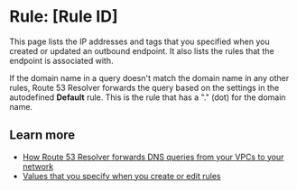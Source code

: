 # Rule: \[Rule ID\]<a name="resolver-page-rule-detail"></a>

This page lists the IP addresses and tags that you specified when you created or updated an outbound endpoint\. It also lists the rules that the endpoint is associated with\.

If the domain name in a query doesn't match the domain name in any other rules, Route 53 Resolver forwards the query based on the settings in the autodefined **Default** rule\. This is the rule that has a "\." \(dot\) for the domain name\. 

## Learn more<a name="resolver-page-rule-detail-learn-more"></a>
+ [How Route 53 Resolver forwards DNS queries from your VPCs to your network](https://docs.aws.amazon.com/Route53/latest/DeveloperGuide/resolver.html#resolver-overview-forward-vpc-to-network)
+ [Values that you specify when you create or edit rules](https://docs.aws.amazon.com/Route53/latest/DeveloperGuide/resolver-forwarding-outbound-queries.html#resolver-forwarding-outbound-queries-rule-values)